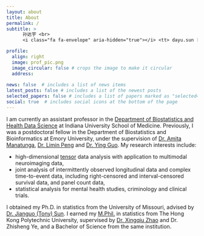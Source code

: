 ```yaml
---
layout: about
title: About
permalink: /
subtitle: > 
      孙达宇 <br>
      <i class="fa fa-envelope" aria-hidden="true"></i> <tt> dayu.sun [at] outlook.com </tt>

profile:
  align: right
  image: prof_pic.png
  image_circular: false # crops the image to make it circular
  address: 
    
news: false  # includes a list of news items
latest_posts: false # includes a list of the newest posts
selected_papers: false # includes a list of papers marked as "selected={true}"
social: true  # includes social icons at the bottom of the page
---
```


I am currently an assistant professor in the [Department of Biostatistics and Health Data Science](https://medicine.iu.edu/biostatistics) at Indiana University School of Medicine.
Previously, I was a postdoctoral fellow in the Department of Biostatistics and Bioinformatics at Emory University, under the supervision of [Dr. Amita Manatunga](https://sph.emory.edu/faculty/profile/index.php?FID=amita-manatunga-36), [Dr. Limin Peng](https://sph.emory.edu/faculty/profile/index.php?FID=limin-peng-338) and [Dr. Ying Guo](https://www.yingguo.us/).
My research interests include:
- high-dimensional [tensor](https://en.wikipedia.org/wiki/Tensor) data analysis with application to multimodal neuroimaging data,
- joint analysis of intermittently observed longitudinal data and complex time-to-event data, including right-censored and interval-censored survival data, and panel count data,
- statistical analysis for mental health studies, criminology and clinical trials.
 <!-- (collaborated with [Dr. Lin Liu](https://lindyliu0.wixsite.com/linliu/publications) at [FIU](https://www.fiu.edu/)) and clinical trials. -->



I obtained my Ph.D. in statistics from the University of Missouri, advised by [Dr. Jianguo (Tony) Sun](https://sunj.mufaculty.umsystem.edu/). I earned my [M.Phil.](https://en.wikipedia.org/wiki/Master_of_Philosophy) in statistics from The Hong Kong Polytechnic University, supervised by [Dr. Xingqiu Zhao](https://www.polyu.edu.hk/ama/people/academic-staff/prof-zhao-xingqiu/) and Dr. Zhisheng Ye, and a Bachelor of Science from the same institution. 


<!---
Write your biography here. Tell the world about yourself. Link to your favorite [subreddit](http://reddit.com). You can put a picture in, too. The code is already in, just name your picture `prof_pic.jpg` and put it in the `img/` folder.

Put your address / P.O. box / other info right below your picture. You can also disable any of these elements by editing `profile` property of the YAML header of your `_pages/about.md`. Edit `_bibliography/papers.bib` and Jekyll will render your [publications page](/al-folio/publications/) automatically.

Link to your social media connections, too. This theme is set up to use [Font Awesome icons](http://fortawesome.github.io/Font-Awesome/) and [Academicons](https://jpswalsh.github.io/academicons/), like the ones below. Add your Facebook, Twitter, LinkedIn, Google Scholar, or just disable all of them.
--->
